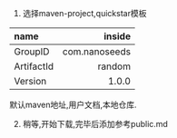 <!--
 * @Github: https://github.com/Certseeds
 * @Organization: SUSTech
 * @Author: nanoseeds
 * @Date: 2020-02-16 21:36:14
 * @LastEditors: nanoseeds
 * @LastEditTime: 2020-02-16 22:01:36
 -->
1. 选择maven-project,quickstar模板

| name| inside|
|:---- | ----:|
|GroupID | com.nanoseeds|
|ArtifactId | random|
|Version | 1.0.0|
默认maven地址,用户文档,本地仓库.

2. 稍等,开始下载,完毕后添加参考public.md